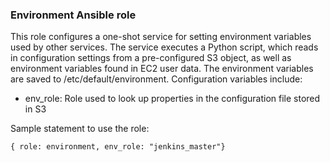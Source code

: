### Environment Ansible role

This role configures a one-shot service for setting environment variables used by other services. The service executes a Python script, which reads in configuration settings from a pre-configured S3 object, as well as environment variables found in EC2 user data. The environment variables are saved to /etc/default/environment. Configuration variables include:

- env_role: Role used to look up properties in the configuration file stored in S3

Sample statement to use the role:

`{ role: environment, env_role: "jenkins_master"}`
